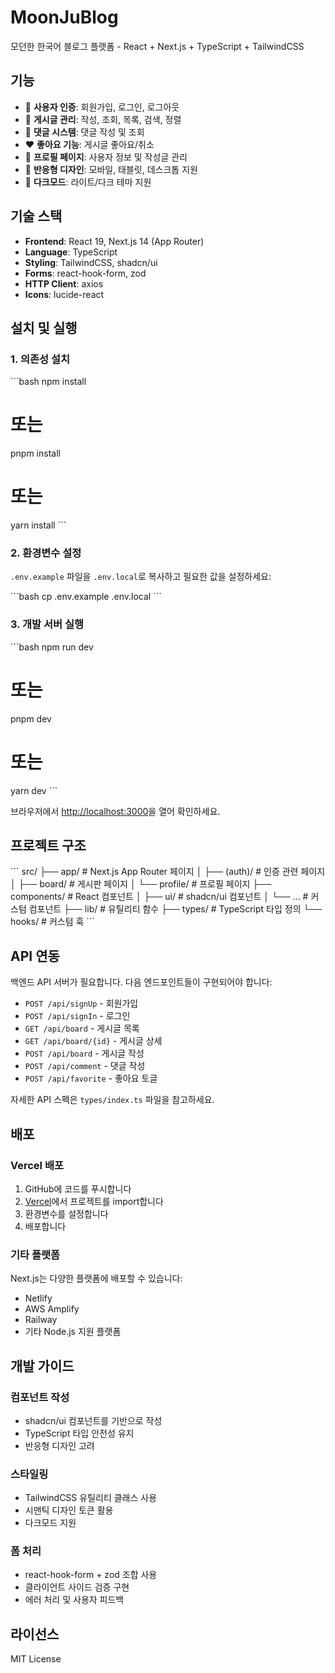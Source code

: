 # MoonJuBlog

모던한 한국어 블로그 플랫폼 - React + Next.js + TypeScript + TailwindCSS

## 기능

- 🔐 **사용자 인증**: 회원가입, 로그인, 로그아웃
- 📝 **게시글 관리**: 작성, 조회, 목록, 검색, 정렬
- 💬 **댓글 시스템**: 댓글 작성 및 조회
- ❤️ **좋아요 기능**: 게시글 좋아요/취소
- 👤 **프로필 페이지**: 사용자 정보 및 작성글 관리
- 📱 **반응형 디자인**: 모바일, 태블릿, 데스크톱 지원
- 🌙 **다크모드**: 라이트/다크 테마 지원

## 기술 스택

- **Frontend**: React 19, Next.js 14 (App Router)
- **Language**: TypeScript
- **Styling**: TailwindCSS, shadcn/ui
- **Forms**: react-hook-form, zod
- **HTTP Client**: axios
- **Icons**: lucide-react

## 설치 및 실행

### 1. 의존성 설치

\`\`\`bash
npm install
# 또는
pnpm install
# 또는
yarn install
\`\`\`

### 2. 환경변수 설정

`.env.example` 파일을 `.env.local`로 복사하고 필요한 값을 설정하세요:

\`\`\`bash
cp .env.example .env.local
\`\`\`

### 3. 개발 서버 실행

\`\`\`bash
npm run dev
# 또는
pnpm dev
# 또는
yarn dev
\`\`\`

브라우저에서 [http://localhost:3000](http://localhost:3000)을 열어 확인하세요.

## 프로젝트 구조

\`\`\`
src/
├── app/                    # Next.js App Router 페이지
│   ├── (auth)/            # 인증 관련 페이지
│   ├── board/             # 게시판 페이지
│   └── profile/           # 프로필 페이지
├── components/            # React 컴포넌트
│   ├── ui/               # shadcn/ui 컴포넌트
│   └── ...               # 커스텀 컴포넌트
├── lib/                  # 유틸리티 함수
├── types/                # TypeScript 타입 정의
└── hooks/                # 커스텀 훅
\`\`\`

## API 연동

백엔드 API 서버가 필요합니다. 다음 엔드포인트들이 구현되어야 합니다:

- `POST /api/signUp` - 회원가입
- `POST /api/signIn` - 로그인
- `GET /api/board` - 게시글 목록
- `GET /api/board/{id}` - 게시글 상세
- `POST /api/board` - 게시글 작성
- `POST /api/comment` - 댓글 작성
- `POST /api/favorite` - 좋아요 토글

자세한 API 스펙은 `types/index.ts` 파일을 참고하세요.

## 배포

### Vercel 배포

1. GitHub에 코드를 푸시합니다
2. [Vercel](https://vercel.com)에서 프로젝트를 import합니다
3. 환경변수를 설정합니다
4. 배포합니다

### 기타 플랫폼

Next.js는 다양한 플랫폼에 배포할 수 있습니다:
- Netlify
- AWS Amplify
- Railway
- 기타 Node.js 지원 플랫폼

## 개발 가이드

### 컴포넌트 작성

- shadcn/ui 컴포넌트를 기반으로 작성
- TypeScript 타입 안전성 유지
- 반응형 디자인 고려

### 스타일링

- TailwindCSS 유틸리티 클래스 사용
- 시맨틱 디자인 토큰 활용
- 다크모드 지원

### 폼 처리

- react-hook-form + zod 조합 사용
- 클라이언트 사이드 검증 구현
- 에러 처리 및 사용자 피드백

## 라이선스

MIT License
